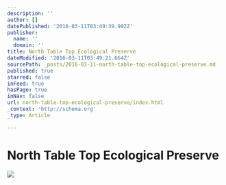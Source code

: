 ```yaml
---
description: ''
author: []
datePublished: '2016-03-11T03:49:39.992Z'
publisher:
  name: ''
  domain: ''
title: North Table Top Ecological Preserve
dateModified: '2016-03-11T03:49:21.664Z'
sourcePath: _posts/2016-03-11-north-table-top-ecological-preserve.md
published: true
starred: false
inFeed: true
hasPage: true
inNav: false
url: north-table-top-ecological-preserve/index.html
_context: 'http://schema.org'
_type: Article

---
```

# North Table Top Ecological Preserve
![](https://the-grid-user-content.s3-us-west-2.amazonaws.com/aeb6942b-235e-40aa-9b6e-9076ef0b2a9b.png)